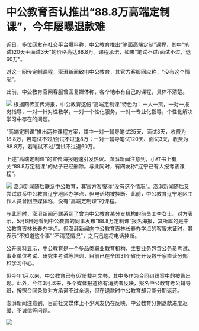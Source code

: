 # 中公教育否认推出“88.8万高端定制课”，今年屡曝退款难

近日，多位网友在社交平台爆料称，中公教育推出“笔面高端定制”课程，其中“笔试120天＋面试3天”的价格高达88.8万。课程承诺，如果“笔试不过/面试不过，退60万”。

对这一网传定制课程，澎湃新闻致电中公教育，其官方客服回应称，“没有这个情况”。

此前，中公教育官网客服曾回复媒体称，各个地市有自己的课程，具体不清楚。

![](https://inews.gtimg.com/om_bt/OfAcomVBVnOxV3wnMW7z5vm1X4tnVpYL15no7WVlsIslIAA/1000)
根据网传宣传海报，中公教育这份“高端定制课”特色为：一人一策，一对一报岗指导，一对一针对性教学，一对一个性化服务，一对一专业化指导，个性化解决学习中存在的问题。

“高端定制课”推出两种课程方案，其中一对一辅导笔试25天、面试3天，收费为18.8万，若笔试不过/面试不过退8万；一对一辅导笔试120天、面试3天，收费为88.8万，若笔试不过/面试不过退60万。

上述“高端定制课”的宣传海报迅速引发热议。澎湃新闻注意到，小红书上有关“88.8万定制课”的帖子已经删除。与此同时，有网友称“辽宁已有人报考该课程”。

![](https://inews.gtimg.com/om_bt/ONfKX3arGh6Zr-dtfo9tAsJIto4WuaOC_bt0L34Dw1lUoAA/1000)
澎湃新闻随后联系中公教育，其官方客服称“没有这个情况”。澎湃新闻随后又尝试联系中公教育辽宁地区办学点，但电话均被挂断。此前，中公教育辽宁地区工作人员曾回应媒体称，没有“高端定制课”的课程。

与此同时，澎湃新闻还联系到了曾为中公教育某分支机构的前员工李女士。对方表示，5月6日她看到中公教育的同事发布“88.8万定制课”报名海报，其所属的是中公教育吉林长春办学点。但澎湃新闻向中公教育吉林长春办学点的客服求证时，其表示“不知道这个事”“不清楚情况”，之后迅速将电话挂断。

公开资料显示，中公教育是一个多品类职业教育机构，主要业务包含公务员考试、事业单位考试、研究生考试等培训，目前已在全国31个省份开设数千家直营分部和学习中心。

但今年1月以来，中公教育已有67份裁判文书，其中多作为合同纠纷案中的被告出现。此外，今年3月以来，多个媒体报道称有消费者反映，报名中公教育考公辅导班，按照合同条款对方承诺不过全退，但在退款时中公教育却只能分期返还。

澎湃新闻注意到，目前社交媒体上不少网友仍在反映，中公教育分期退款进度迟缓、不诚信等问题。

![](https://inews.gtimg.com/om_bt/Of_keeXTdOCbmMwjxuAMkDYe2WrdpTFAL60rpMtHBHOdAAA/1000)

